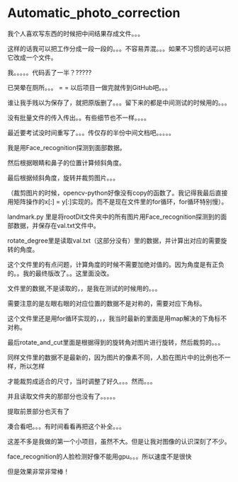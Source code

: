 # Automatic_photo_correction

我个人喜欢写东西的时候把中间结果存成文件。。。

这样的话我可以把工作分成一段一段的。。。不容易弄混。。。如果不习惯的话可以把它改成一个文件。

我。。。。。代码丢了一半？?????

已哭晕在厕所。。。 = =  以后项目一做完就传到GitHub吧。。。

谁让我手贱以为保存了，就把原版删了。。。留下来的都是中间测试的时候用的。。。

没有批量文件的传入传出。。有些细节也不一样。。。。

最近要考试没时间重写了。。。传仅存的半份中间文档吧。。。。。


我是用Face_recognition探测到面部数据。

然后根据眼睛和鼻子的位置计算倾斜角度。

最后根据倾斜角度，旋转并裁剪图片。。。

（裁剪图片的时候，opencv-python好像没有copy的函数了。我记得我最后直接用矩阵操作的x[:] = y[:]实现的。而不是现在文件里的for循环，for循环特别慢）。



landmark.py 里是将rootDit文件夹中的所有图片用Face_recognition探测到的面部数据，并保存在val.txt文件中。

rotate_degree里是读取val.txt（这部分没有）里的数据，并计算出对应的需要旋转的角度。

这个文件里的有点问题，计算角度的时候不需要加绝对值的。因为角度是有正负的。。我的最终版改了。。这里面没改。

文件里的数据,不是读取的，，是我在测试的时候用的。。。

需要注意的是左眼右眼的对应位置的数据不是对称的，需要对应下角标。

这个文件里还是用for循环实现的，，，我当时最新的里面是用map解决的下角标不对称。

最后rotate_and_cut里面是根据得到的旋转角对图片进行旋转，然后裁剪的。。。

同样文件里的数据不是最新的，因为图片的像素不同，人脸在图片中的比例也不一样，所以怎样

才能裁剪成适合的尺寸，当时调整了好久。。。然而。。。

并且读取文件夹的那部分也没有了。。。。。

提取前景部分也灭有了


凑合看吧。。。有时间看看再把这个补全。。。

这差不多是我做的第一个小项目，虽然不大。但是让我对图像的认识深刻了不少。

face_recognition的人脸检测好像不能用gpu。。。所以速度不是很快

但是效果非常非常棒！
